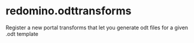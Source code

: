 redomino.odttransforms
======================

Register a new portal transforms that let you generate odt files for a given .odt template
